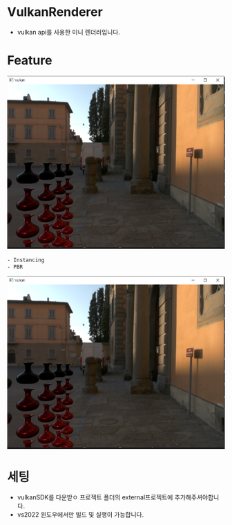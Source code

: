 ﻿# VulkanRenderer
- vulkan api를 사용한 미니 렌더러입니다.


# Feature
![실행 결과](./image.png)
```
- Instancing
- PBR

```

![구조](./image.png)

# 세팅
- vulkanSDK를 다운받ㅇ 프로젝트 폴더의 external프로젝트에 추가해주셔야합니다.
- vs2022 윈도우에서만 빌드 및 실행이 가능합니다.
